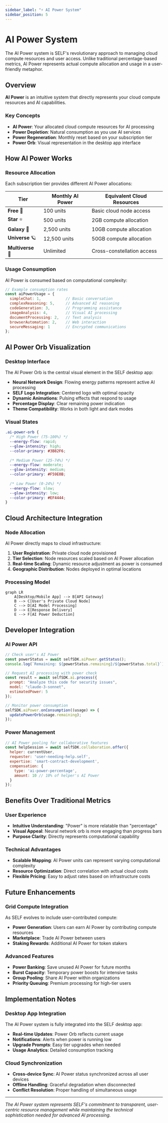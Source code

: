 ```yaml
---
sidebar_label: "⚡ AI Power System"
sidebar_position: 5
---
```


# AI Power System

The AI Power system is SELF's revolutionary approach to managing cloud compute resources and user access. Unlike traditional percentage-based metrics, AI Power represents actual compute allocation and usage in a user-friendly metaphor.

## Overview

**AI Power** is an intuitive system that directly represents your cloud compute resources and AI capabilities.

### Key Concepts

- **AI Power**: Your allocated cloud compute resources for AI processing
- **Power Depletion**: Natural consumption as you use AI services
- **Power Regeneration**: Monthly reset based on your subscription tier
- **Power Orb**: Visual representation in the desktop app interface

## How AI Power Works

### Resource Allocation

Each subscription tier provides different AI Power allocations:

| Tier | Monthly AI Power | Equivalent Cloud Resources |
|------|------------------|----------------------------|
| **Free** 💫 | 100 units | Basic cloud node access |
| **Star** ⭐ | 500 units | 2GB compute allocation |
| **Galaxy** 🌌 | 2,500 units | 10GB compute allocation |
| **Universe** 🪐 | 12,500 units | 50GB compute allocation |
| **Multiverse** 🌠 | Unlimited | Cross-constellation access |

### Usage Consumption

AI Power is consumed based on computational complexity:

```javascript
// Example consumption rates
const aiPowerUsage = {
  simpleChat: 1,           // Basic conversation
  complexReasoning: 5,     // Advanced AI reasoning
  codeGeneration: 3,       // Programming assistance
  imageAnalysis: 4,        // Visual AI processing
  documentProcessing: 2,   // Text analysis
  browserAutomation: 2,    // Web interaction
  secureMessaging: 1       // Encrypted communications
};
```

## AI Power Orb Visualization

### Desktop Interface

The AI Power Orb is the central visual element in the SELF desktop app:

- **Neural Network Design**: Flowing energy patterns represent active AI processing
- **SELF Logo Integration**: Centered logo with optimal opacity
- **Dynamic Animations**: Pulsing effects that respond to usage
- **Percentage Display**: Clear remaining power indication
- **Theme Compatibility**: Works in both light and dark modes

### Visual States

```css
.ai-power-orb {
  /* High Power (75-100%) */
  --energy-flow: rapid;
  --glow-intensity: high;
  --color-primary: #3B82F6;
  
  /* Medium Power (25-74%) */
  --energy-flow: moderate;
  --glow-intensity: medium;
  --color-primary: #F59E0B;
  
  /* Low Power (0-24%) */
  --energy-flow: slow;
  --glow-intensity: low;
  --color-primary: #EF4444;
}
```

## Cloud Architecture Integration

### Node Allocation

AI Power directly maps to cloud infrastructure:

1. **User Registration**: Private cloud node provisioned
2. **Tier Selection**: Node resources scaled based on AI Power allocation
3. **Real-time Scaling**: Dynamic resource adjustment as power is consumed
4. **Geographic Distribution**: Nodes deployed in optimal locations

### Processing Model

```mermaid
graph LR
    A[Desktop/Mobile App] --> B[API Gateway]
    B --> C[User's Private Cloud Node]
    C --> D[AI Model Processing]
    D --> E[Response Delivery]
    E --> F[AI Power Deduction]
```

## Developer Integration

### AI Power API

```javascript
// Check user's AI Power
const powerStatus = await selfSDK.aiPower.getStatus();
console.log(`Remaining: ${powerStatus.remaining}/${powerStatus.total}`);

// Request AI processing with power check
const result = await selfSDK.ai.process({
  prompt: "Analyze this code for security issues",
  model: "claude-3-sonnet",
  estimatedPower: 5
});

// Monitor power consumption
selfSDK.aiPower.onConsumption((usage) => {
  updatePowerOrb(usage.remaining);
});
```

### Power Management

```javascript
// AI Power pooling for collaborative features
const helpSession = await selfSDK.collaboration.offer({
  helper: currentUser,
  requester: 'user-needing-help.self',
  expertise: 'smart-contract-development',
  compensation: {
    type: 'ai-power-percentage',
    amount: 10 // 10% of helper's AI Power
  }
});
```

## Benefits Over Traditional Metrics

### User Experience

- **Intuitive Understanding**: "Power" is more relatable than "percentage"
- **Visual Appeal**: Neural network orb is more engaging than progress bars
- **Purpose Clarity**: Directly represents computational capability

### Technical Advantages

- **Scalable Mapping**: AI Power units can represent varying computational complexity
- **Resource Optimization**: Direct correlation with actual cloud costs
- **Flexible Pricing**: Easy to adjust rates based on infrastructure costs


## Future Enhancements

### Grid Compute Integration

As SELF evolves to include user-contributed compute:

- **Power Generation**: Users can earn AI Power by contributing compute resources
- **Marketplace**: Trade AI Power between users
- **Staking Rewards**: Additional AI Power for token stakers

### Advanced Features

- **Power Banking**: Save unused AI Power for future months
- **Burst Capacity**: Temporary power boosts for intensive tasks
- **Group Pooling**: Share AI Power within organizations
- **Priority Queuing**: Premium processing for high-tier users

## Implementation Notes

### Desktop App Integration

The AI Power system is fully integrated into the SELF desktop app:

- **Real-time Updates**: Power Orb reflects current usage
- **Notifications**: Alerts when power is running low
- **Upgrade Prompts**: Easy tier upgrades when needed
- **Usage Analytics**: Detailed consumption tracking

### Cloud Synchronization

- **Cross-device Sync**: AI Power status synchronized across all user devices
- **Offline Handling**: Graceful degradation when disconnected
- **Conflict Resolution**: Proper handling of simultaneous usage

---

*The AI Power system represents SELF's commitment to transparent, user-centric resource management while maintaining the technical sophistication needed for advanced AI processing.*